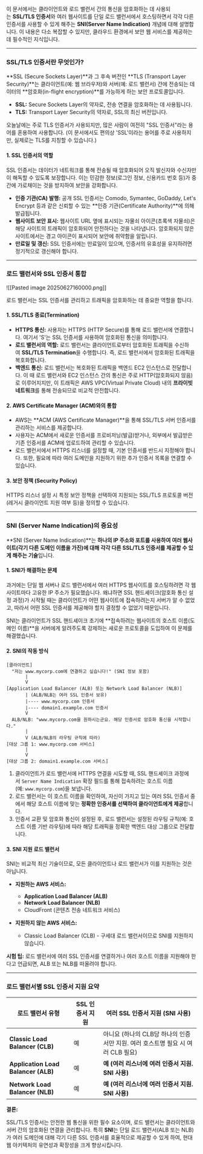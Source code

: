 
이 문서에서는 클라이언트와 로드 밸런서 간의 통신을 암호화하는 데 사용되는 **SSL/TLS 인증서**와 여러 웹사이트를 단일 로드 밸런서에서 호스팅하면서 각각 다른 인증서를 사용할 수 있게 해주는 **SNI(Server Name Indication)** 개념에 대해 설명합니다. 이 내용은 다소 복잡할 수 있지만, 클라우드 환경에서 보안 웹 서비스를 제공하는 데 필수적인 지식입니다.

---

### SSL/TLS 인증서란 무엇인가?

**SSL (Secure Sockets Layer)**과 그 후속 버전인 **TLS (Transport Layer Security)**는 클라이언트(예: 웹 브라우저)와 서버(예: 로드 밸런서) 간에 전송되는 데이터의 **암호화(in-flight encryption)**를 가능하게 하는 보안 프로토콜입니다.

- **SSL:** Secure Sockets Layer의 약자로, 전송 연결을 암호화하는 데 사용됩니다.
- **TLS:** Transport Layer Security의 약자로, SSL의 최신 버전입니다.

오늘날에는 주로 TLS 인증서가 사용되지만, 많은 사람이 여전히 "SSL 인증서"라는 용어를 혼용하여 사용합니다. (이 문서에서도 편의상 'SSL'이라는 용어를 주로 사용하지만, 실제로는 TLS를 지칭할 수 있습니다.)

#### 1. SSL 인증서의 역할

SSL 인증서는 데이터가 네트워크를 통해 전송될 때 암호화되어 오직 발신자와 수신자만이 해독할 수 있도록 보장합니다. 이는 민감한 정보(로그인 정보, 신용카드 번호 등)가 중간에 가로채이는 것을 방지하여 보안을 강화합니다.

- **인증 기관(CA) 발행:** 공개 SSL 인증서는 Comodo, Symantec, GoDaddy, Let's Encrypt 등과 같은 신뢰할 수 있는 **인증 기관(Certificate Authority)**에 의해 발급됩니다.
- **웹사이트 보안 표시:** 웹사이트 URL 옆에 표시되는 자물쇠 아이콘(초록색 자물쇠)은 해당 사이트의 트래픽이 암호화되어 안전하다는 것을 나타냅니다. 암호화되지 않은 사이트에서는 경고 아이콘이 표시되어 보안에 취약함을 알립니다.
- **만료일 및 갱신:** SSL 인증서에는 만료일이 있으며, 인증서의 유효성을 유지하려면 정기적으로 갱신해야 합니다.

---

### 로드 밸런서와 SSL 인증서 통합

![[Pasted image 20250627160000.png]]

로드 밸런서는 SSL 인증서를 관리하고 트래픽을 암호화하는 데 중요한 역할을 합니다.

#### 1. SSL/TLS 종료(Termination)

- **HTTPS 통신:** 사용자는 HTTPS (HTTP Secure)를 통해 로드 밸런서에 연결합니다. 여기서 'S'는 SSL 인증서를 사용하여 암호화된 통신을 의미합니다.
- **로드 밸런서의 역할:** 로드 밸런서는 클라이언트로부터 암호화된 트래픽을 수신하여 **SSL/TLS Termination**을 수행합니다. 즉, 로드 밸런서에서 암호화된 트래픽을 복호화합니다.
- **백엔드 통신:** 로드 밸런서는 복호화된 트래픽을 백엔드 EC2 인스턴스로 전달합니다. 이 때 로드 밸런서와 EC2 인스턴스 간의 통신은 주로 HTTP(암호화되지 않음)로 이루어지지만, 이 트래픽은 AWS VPC(Virtual Private Cloud) 내의 **프라이빗 네트워크**를 통해 전송되므로 비교적 안전합니다.

#### 2. AWS Certificate Manager (ACM)와의 통합

- AWS는 **ACM (AWS Certificate Manager)**을 통해 SSL/TLS 서버 인증서를 관리하는 서비스를 제공합니다.
- 사용자는 ACM에서 새로운 인증서를 프로비저닝(발급)받거나, 외부에서 발급받은 기존 인증서를 ACM에 업로드하여 관리할 수 있습니다.
- 로드 밸런서에서 HTTPS 리스너를 설정할 때, 기본 인증서를 반드시 지정해야 합니다. 또한, 필요에 따라 여러 도메인을 지원하기 위한 추가 인증서 목록을 연결할 수 있습니다.

#### 3. 보안 정책 (Security Policy)

HTTPS 리스너 설정 시 특정 보안 정책을 선택하여 지원되는 SSL/TLS 프로토콜 버전(레거시 클라이언트 지원 여부 등)을 정의할 수 있습니다.

---

### SNI (Server Name Indication)의 중요성

**SNI (Server Name Indication)**는 **하나의 IP 주소와 포트를 사용하여 여러 웹사이트(각기 다른 도메인 이름을 가진)에 대해 각각 다른 SSL/TLS 인증서를 제공할 수 있게 해주는 기술**입니다.

#### 1. SNI가 해결하는 문제

과거에는 단일 웹 서버나 로드 밸런서에서 여러 HTTPS 웹사이트를 호스팅하려면 각 웹사이트마다 고유한 IP 주소가 필요했습니다. 왜냐하면 SSL 핸드셰이크(암호화 통신 설정 과정)가 시작될 때는 클라이언트가 어떤 웹사이트에 접속하려는지 서버가 알 수 없었고, 따라서 어떤 SSL 인증서를 제공해야 할지 결정할 수 없었기 때문입니다.

SNI는 클라이언트가 SSL 핸드셰이크 초기에 **접속하려는 웹사이트의 호스트 이름(도메인 이름)**을 서버에게 알려주도록 강제하는 새로운 프로토콜을 도입하여 이 문제를 해결했습니다.

#### 2. SNI의 작동 방식

```
[클라이언트]
  "저는 www.mycorp.com에 연결하고 싶습니다!" (SNI 정보 포함)
       |
       V
[Application Load Balancer (ALB) 또는 Network Load Balancer (NLB)]
       | (ALB/NLB는 여러 SSL 인증서 보유)
       |---- www.mycorp.com 인증서
       |---- domain1.example.com 인증서
       V
  ALB/NLB: "www.mycorp.com을 원하시는군요. 해당 인증서로 암호화 통신을 시작합니다."
       |
       V (ALB/NLB의 라우팅 규칙에 따라)
[대상 그룹 1: www.mycorp.com 서비스]
       |
       V
[대상 그룹 2: domain1.example.com 서비스]
```

1. 클라이언트가 로드 밸런서에 HTTPS 연결을 시도할 때, SSL 핸드셰이크 과정에서 `Server Name Indication` 확장 필드를 통해 접속하려는 호스트 이름(예: `www.mycorp.com`)을 보냅니다.
2. 로드 밸런서는 이 호스트 이름을 확인하여, 자신이 가지고 있는 여러 SSL 인증서 중에서 해당 호스트 이름에 맞는 **정확한 인증서를 선택하여 클라이언트에게 제공**합니다.
3. 인증서 교환 및 암호화 통신이 설정된 후, 로드 밸런서는 설정된 라우팅 규칙(예: 호스트 이름 기반 라우팅)에 따라 해당 트래픽을 정확한 백엔드 대상 그룹으로 전달합니다.

#### 3. SNI 지원 로드 밸런서

SNI는 비교적 최신 기술이므로, 모든 클라이언트나 로드 밸런서가 이를 지원하는 것은 아닙니다.

- **지원하는 AWS 서비스:**
    - **Application Load Balancer (ALB)**
    - **Network Load Balancer (NLB)**
    - CloudFront (콘텐츠 전송 네트워크 서비스)

- **지원하지 않는 AWS 서비스:**
    - Classic Load Balancer (CLB) - 구세대 로드 밸런서이므로 SNI를 지원하지 않습니다.

**시험 팁:** 로드 밸런서에 여러 SSL 인증서를 연결하거나 여러 호스트 이름을 지원해야 한다고 언급되면, ALB 또는 NLB를 떠올려야 합니다.

---

### 로드 밸런서별 SSL 인증서 지원 요약


| **로드 밸런서 유형**                       | **SSL 인증서 지원** | **여러 SSL 인증서 지원 (SNI 사용)**                         |
| ----------------------------------- | -------------- | -------------------------------------------------- |
| **Classic Load Balancer (CLB)**     | 예              | 아니요 (하나의 CLB당 하나의 인증서만 지원. 여러 호스트명 필요 시 여러 CLB 필요) |
| **Application Load Balancer (ALB)** | 예              | **예 (여러 리스너에 여러 인증서 지원. SNI 사용)**                  |
| **Network Load Balancer (NLB)**     | 예              | **예 (여러 리스너에 여러 인증서 지원. SNI 사용)**                  |

**결론:**

SSL/TLS 인증서는 안전한 웹 통신을 위한 필수 요소이며, 로드 밸런서는 클라이언트와 서버 간의 암호화된 연결을 관리합니다. 특히 **SNI**는 단일 로드 밸런서(ALB 또는 NLB)가 여러 도메인에 대해 각기 다른 SSL 인증서를 효율적으로 제공할 수 있게 하여, 현대 웹 아키텍처의 유연성과 확장성을 크게 향상시킵니다.



